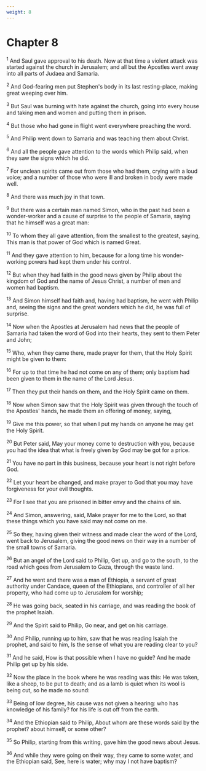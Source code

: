 ```yaml
---
weight: 8
---
```


# Chapter 8

<sup>1</sup> And Saul gave approval to his death. Now at that time a violent attack was started against the church in Jerusalem; and all but the Apostles went away into all parts of Judaea and Samaria. 

<sup>2</sup> And God-fearing men put Stephen's body in its last resting-place, making great weeping over him. 

<sup>3</sup> But Saul was burning with hate against the church, going into every house and taking men and women and putting them in prison. 

<sup>4</sup> But those who had gone in flight went everywhere preaching the word. 

<sup>5</sup> And Philip went down to Samaria and was teaching them about Christ. 

<sup>6</sup> And all the people gave attention to the words which Philip said, when they saw the signs which he did. 

<sup>7</sup> For unclean spirits came out from those who had them, crying with a loud voice; and a number of those who were ill and broken in body were made well. 

<sup>8</sup> And there was much joy in that town. 

<sup>9</sup> But there was a certain man named Simon, who in the past had been a wonder-worker and a cause of surprise to the people of Samaria, saying that he himself was a great man: 

<sup>10</sup> To whom they all gave attention, from the smallest to the greatest, saying, This man is that power of God which is named Great. 

<sup>11</sup> And they gave attention to him, because for a long time his wonder-working powers had kept them under his control. 

<sup>12</sup> But when they had faith in the good news given by Philip about the kingdom of God and the name of Jesus Christ, a number of men and women had baptism. 

<sup>13</sup> And Simon himself had faith and, having had baptism, he went with Philip and, seeing the signs and the great wonders which he did, he was full of surprise. 

<sup>14</sup> Now when the Apostles at Jerusalem had news that the people of Samaria had taken the word of God into their hearts, they sent to them Peter and John; 

<sup>15</sup> Who, when they came there, made prayer for them, that the Holy Spirit might be given to them: 

<sup>16</sup> For up to that time he had not come on any of them; only baptism had been given to them in the name of the Lord Jesus. 

<sup>17</sup> Then they put their hands on them, and the Holy Spirit came on them. 

<sup>18</sup> Now when Simon saw that the Holy Spirit was given through the touch of the Apostles' hands, he made them an offering of money, saying, 

<sup>19</sup> Give me this power, so that when I put my hands on anyone he may get the Holy Spirit. 

<sup>20</sup> But Peter said, May your money come to destruction with you, because you had the idea that what is freely given by God may be got for a price. 

<sup>21</sup> You have no part in this business, because your heart is not right before God. 

<sup>22</sup> Let your heart be changed, and make prayer to God that you may have forgiveness for your evil thoughts. 

<sup>23</sup> For I see that you are prisoned in bitter envy and the chains of sin. 

<sup>24</sup> And Simon, answering, said, Make prayer for me to the Lord, so that these things which you have said may not come on me. 

<sup>25</sup> So they, having given their witness and made clear the word of the Lord, went back to Jerusalem, giving the good news on their way in a number of the small towns of Samaria. 

<sup>26</sup> But an angel of the Lord said to Philip, Get up, and go to the south, to the road which goes from Jerusalem to Gaza, through the waste land. 

<sup>27</sup> And he went and there was a man of Ethiopia, a servant of great authority under Candace, queen of the Ethiopians, and controller of all her property, who had come up to Jerusalem for worship; 

<sup>28</sup> He was going back, seated in his carriage, and was reading the book of the prophet Isaiah. 

<sup>29</sup> And the Spirit said to Philip, Go near, and get on his carriage. 

<sup>30</sup> And Philip, running up to him, saw that he was reading Isaiah the prophet, and said to him, Is the sense of what you are reading clear to you? 

<sup>31</sup> And he said, How is that possible when I have no guide? And he made Philip get up by his side. 

<sup>32</sup> Now the place in the book where he was reading was this: He was taken, like a sheep, to be put to death; and as a lamb is quiet when its wool is being cut, so he made no sound: 

<sup>33</sup> Being of low degree, his cause was not given a hearing: who has knowledge of his family? for his life is cut off from the earth. 

<sup>34</sup> And the Ethiopian said to Philip, About whom are these words said by the prophet? about himself, or some other? 

<sup>35</sup> So Philip, starting from this writing, gave him the good news about Jesus. 

<sup>36</sup> And while they were going on their way, they came to some water, and the Ethiopian said, See, here is water; why may I not have baptism? 


